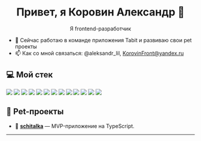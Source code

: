 <h1 align="center">Привет, я Коровин Александр 👋</h1>
<p align="center">
  Я frontend-разработчик
</p>


- 🔭 Сейчас работаю в команде приложения Tabit и развиваю свои pet проекты
- 📫 Как со мной связаться: @aleksandr_lil, KorovinFront@yandex.ru

## 💻 Мой стек

<p align="left">
  <img src="https://img.shields.io/badge/TypeScript-3178C6?style=flat&logo=typescript&logoColor=white" />
  <img src="https://img.shields.io/badge/React-61DAFB?style=flat&logo=react&logoColor=black" />
  <img src="https://img.shields.io/badge/Redux-764ABC?style=flat&logo=redux&logoColor=white" />
  <img src="https://img.shields.io/badge/Jest-C21325?style=flat&logo=jest&logoColor=white" />
  <img src="https://img.shields.io/badge/Cypress-17202C?style=flat&logo=cypress&logoColor=white" />
  <img src="https://img.shields.io/badge/JavaScript-F7DF1E?style=flat&logo=javascript&logoColor=black" />
  <img src="https://img.shields.io/badge/HTML5-E34F26?style=flat&logo=html5&logoColor=white" />
  <img src="https://img.shields.io/badge/CSS3-1572B6?style=flat&logo=css3&logoColor=white" />
  <img src="https://img.shields.io/badge/Git-F05032?style=flat&logo=git&logoColor=white" />
  <img src="https://img.shields.io/badge/Webpack-8DD6F9?style=flat&logo=webpack&logoColor=black" />
  <img src="https://img.shields.io/badge/Vite-646CFF?style=flat&logo=vite&logoColor=white" />
  <img src="https://img.shields.io/badge/REST%20API-005571?style=flat&logo=protocols&logoColor=white" />
  <img src="https://img.shields.io/badge/OOP-000000?style=flat&logo=abstract&logoColor=white" />
</p>

## 🧪 Pet-проекты

- 🧾 **[schitalka](https://github.com/Korovin-Aleksandr/schitalka)** — MVP-приложение на TypeScript.

---
